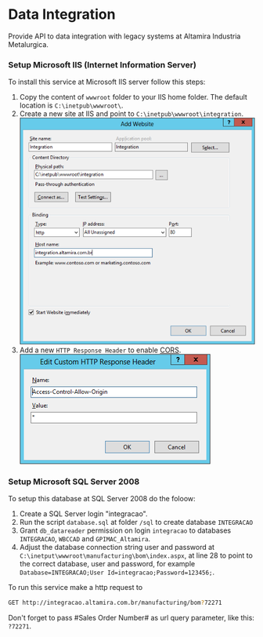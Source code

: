 Data Integration
================

Provide API to data integration with legacy systems at Altamira Industria Metalurgica.

### Setup Microsoft IIS (Internet Information Server)

To install this service at Microsoft IIS server follow this steps:

1. Copy the content of `wwwroot` folder to your IIS home folder. The default location is `C:\inetpub\wwwroot\`.
2. Create a new site at IIS and point to `C:\inetpub\wwwroot\integration`. 
   ![Alt text](img/iis-integration-site.png?raw=true "Create new site") 
3. Add a new `HTTP Response Header` to enable [CORS](http://pt.wikipedia.org/wiki/Cross-origin_resource_sharing). 
   ![Alt text](img/iis-http-cosr-header.png?raw=true "Create new site")

### Setup Microsoft SQL Server 2008

To setup this database at SQL Server 2008 do the foloow:

1. Create a SQL Server login "integracao".
2. Run the script `database.sql` at folder `/sql` to create database `INTEGRACAO`
3. Grant `db_datareader` permission on login `integracao` to databases `INTEGRACAO`, `WBCCAD` and `GPIMAC_Altamira`.
2. Adjust the database connection string user and password at `C:\inetput\wwwroot\manufacturing\bom\index.aspx`, at line 28 to point to the correct database, user and password, for example `Database=INTEGRACAO;User Id=integracao;Password=123456;`.

To run this service make a http request to

```sh
GET http://integracao.altamira.com.br/manufacturing/bom?72271
```

Don't forget to pass #Sales Order Number# as url query parameter, like this: `?72271`.
